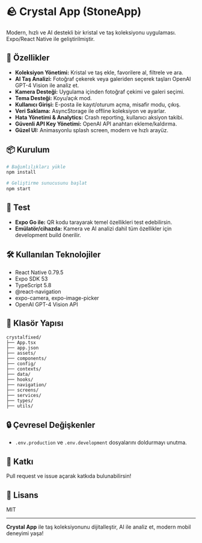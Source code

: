 # 🪨 Crystal App (StoneApp)

Modern, hızlı ve AI destekli bir kristal ve taş koleksiyonu uygulaması. Expo/React Native ile geliştirilmiştir.

## 🚀 Özellikler
- **Koleksiyon Yönetimi:** Kristal ve taş ekle, favorilere al, filtrele ve ara.
- **AI Taş Analizi:** Fotoğraf çekerek veya galeriden seçerek taşları OpenAI GPT-4 Vision ile analiz et.
- **Kamera Desteği:** Uygulama içinden fotoğraf çekimi ve galeri seçimi.
- **Tema Desteği:** Koyu/açık mod.
- **Kullanıcı Girişi:** E-posta ile kayıt/oturum açma, misafir modu, çıkış.
- **Veri Saklama:** AsyncStorage ile offline koleksiyon ve ayarlar.
- **Hata Yönetimi & Analytics:** Crash reporting, kullanıcı aksiyon takibi.
- **Güvenli API Key Yönetimi:** OpenAI API anahtarı ekleme/kaldırma.
- **Güzel UI:** Animasyonlu splash screen, modern ve hızlı arayüz.

## 📦 Kurulum
```bash
# Bağımlılıkları yükle
npm install

# Geliştirme sunucusunu başlat
npm start
```

## 📱 Test
- **Expo Go ile:** QR kodu tarayarak temel özellikleri test edebilirsin.
- **Emülatör/cihazda:** Kamera ve AI analizi dahil tüm özellikler için development build önerilir.

## 🛠️ Kullanılan Teknolojiler
- React Native 0.79.5
- Expo SDK 53
- TypeScript 5.8
- @react-navigation
- expo-camera, expo-image-picker
- OpenAI GPT-4 Vision API

## 📂 Klasör Yapısı
```
crystalfixed/
├── App.tsx
├── app.json
├── assets/
├── components/
├── config/
├── contexts/
├── data/
├── hooks/
├── navigation/
├── screens/
├── services/
├── types/
├── utils/
```

## 🔒 Çevresel Değişkenler
- `.env.production` ve `.env.development` dosyalarını doldurmayı unutma.

## 📝 Katkı
Pull request ve issue açarak katkıda bulunabilirsin!

## 📄 Lisans
MIT

---

**Crystal App** ile taş koleksiyonunu dijitalleştir, AI ile analiz et, modern mobil deneyimi yaşa!
